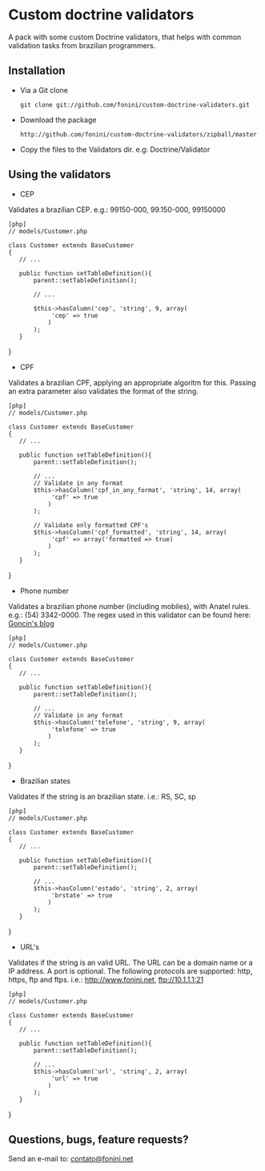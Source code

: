 # Custom doctrine validators #

A pack with some custom Doctrine validators, that helps with common validation tasks from brazilian programmers.


## Installation ##

  * Via a Git clone

        git clone git://github.com/fonini/custom-doctrine-validators.git

  * Download the package

        http://github.com/fonini/custom-doctrine-validators/zipball/master

  * Copy the files to the Validators dir. e.g: Doctrine/Validator

       
## Using the validators ##

* CEP

Validates a brazilian CEP. e.g.: 99150-000, 99.150-000, 99150000
    
    [php]
    // models/Customer.php

    class Customer extends BaseCustomer
    {
       // ...

	   public function setTableDefinition(){
		   parent::setTableDefinition();

		   // ...

		   $this->hasColumn('cep', 'string', 9, array(
				'cep' => true
			   )
		   );
	   }
   }


* CPF

Validates a brazilian CPF, applying an appropriate algoritm for this. Passing an extra parameter also validates the format of the string.
    
    [php]
    // models/Customer.php

    class Customer extends BaseCustomer
    {
       // ...

	   public function setTableDefinition(){
		   parent::setTableDefinition();

		   // ...
           // Validate in any format
		   $this->hasColumn('cpf_in_any_format', 'string', 14, array(
				'cpf' => true
			   )
		   );

           // Validate only formatted CPF's
		   $this->hasColumn('cpf_formatted', 'string', 14, array(
				'cpf' => array('formatted => true)
			   )
		   );
	   }
   }


* Phone number

Validates a brazilian phone number (including mobiles), with Anatel rules. e.g.: (54) 3342-0000. The regex used in this validator can be found here:
[Goncin's blog](http://goncin.wordpress.com/2010/08/30/validando-numeros-de-telefone-com-expressoes-regulares)
    
    [php]
    // models/Customer.php

    class Customer extends BaseCustomer
    {
       // ...

	   public function setTableDefinition(){
		   parent::setTableDefinition();

		   // ...
           // Validate in any format
		   $this->hasColumn('telefone', 'string', 9, array(
				'telefone' => true
			   )
		   );
	   }
   }


* Brazilian states

Validates if the string is an brazilian state. 
i.e.: RS, SC, sp
    
    [php]
    // models/Customer.php

    class Customer extends BaseCustomer
    {
       // ...

	   public function setTableDefinition(){
		   parent::setTableDefinition();

		   // ...
		   $this->hasColumn('estado', 'string', 2, array(
				'brstate' => true
			   )
		   );
	   }
   }


* URL's

Validates if the string is an valid URL. The URL can be a domain name or a IP address. A port is optional. The following
protocols are supported: http, https, ftp and ftps.
i.e.: http://www.fonini.net, ftp://10.1.1.1:21
    
    [php]
    // models/Customer.php

    class Customer extends BaseCustomer
    {
       // ...

	   public function setTableDefinition(){
		   parent::setTableDefinition();

		   // ...
		   $this->hasColumn('url', 'string', 2, array(
				'url' => true
			   )
		   );
	   }
   }


## Questions, bugs, feature requests? ##

Send an e-mail to: contato@fonini.net
